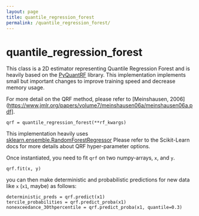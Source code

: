 ```yaml
---
layout: page
title: quantile_regression_forest
permalink: /quantile_regression_forest/
---
```


# quantile_regression_forest

This class is a 2D estimator representing Quantile Regression Forest and is heavily based on the [PyQuantRF](https://github.com/jnelson18/pyquantrf/) library. This implementation implements small but important changes to improve training speed and decrease memory usage.

For more detail on the QRF method, please refer to [Meinshausen, 2006](https://www.jmlr.org/papers/volume7/meinshausen06a/meinshausen06a.pdf].

```
qrf = quantile_regression_forest(**rf_kwargs)
```

This implementation heavily uses [sklearn.ensemble.RandomForestRegressor](https://scikit-learn.org/stable/modules/generated/sklearn.ensemble.RandomForestRegressor.html)
Please refer to the Scikit-Learn docs for more details about QRF hyper-parameter options. 

Once instantiated, you need to fit `qrf` on two numpy-arrays, `x`, and `y`. 

``` 
qrf.fit(x, y) 
``` 

you can then make deterministic and probabilistic predictions for new data like `x` (`x1`, maybe) as follows: 

```
deterministic_preds = qrf.predict(x1)
tercile_probabilities = qrf.predict_proba(x1) 
nonexceedance_30thpercentile = qrf.predict_proba(x1, quantile=0.3) 

```









